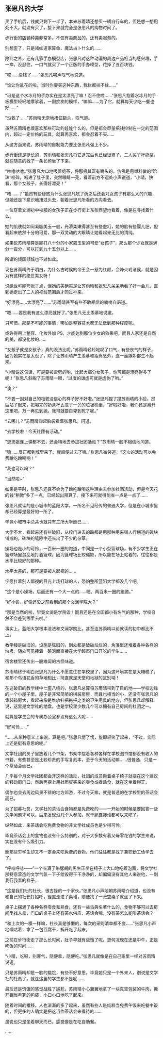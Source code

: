 ## 张思凡的大学

买了手机后，钱就只剩下一半了，本来苏雨晴还想买一辆自行车的，但是想一想用处不大，就没有买了，接下来就完全是张思凡的购物时间了。

步行街的店铺种类非常多，不仅有卖商品的，还有卖服务的。

别想歪了，只是诸如道家算命、魔法占卜什么的……

除此之外，还有几家手办模型店，张思凡对这种动漫的周边产品相当的感兴趣，手一痒，没忍住，一口气就买了一个正版的手办模型，花掉了五百块钱。

“哎……没钱了……”张思凡唉声叹气地说道。

“谁让你乱花的啦，当时你要买这种东西，我拦都拦不住……”

“可是这个水冰月的手办实在是太漂亮了嘛！忍不住啦……”张思凡抱着水冰月的手板模型轻轻地摩挲着，一副痴痴的模样，“嘛嘛……为了它，就算每天少吃一餐也好……”

“没救了……”苏雨晴无奈地捂住额头，叹气道。

虽然苏雨晴也很喜欢那些可动的娃娃什么的，但是都会尽量把钱控制在一定的范围内，超过一定价格的玩具，就算再喜欢，都会忍着不买……

从这方面来说，苏雨晴的自制能力要比张思凡强上不少。

步行街还是挺长的，苏雨晴和张思凡将它逛完后也已经很累了，二人买了杯奶茶，就在随意的找了一条长椅坐了下来。

“咕噜咕噜。”张思凡大口地吸着奶茶，将那极其富有嚼头的，仿佛是用塑料做的“珍珠”咬碎，咽进了肚子里，突然眼睛一亮，看着前方不远处小声说道，“小晴，快看，那个女孩子，长得好漂亮！”

“唔……？”虽然有些疑惑为什么张思凡吃了药之后还会对女孩子有那么大的兴趣，但她还是下意识地扭过头去，朝着张思凡所看的方向看去。

一位穿着文澜初中校服的女孩子正在步行街上东张西望地看着，像是在寻找着什么。

她的肌肤就如同凝脂美玉一般，光滑柔嫩得甚至有些虚幻，她的脸有些婴儿肥，但看起来依然十分的可爱，那一双灵动的大眼睛让她看起来无比的清纯。

如果说苏雨晴算是能打八十分的小家碧玉型的可爱“女孩子”，那么那个少女就是满分一百分，可以打到九十五分以上……

所谓的倾国倾城也不过如此。

现在苏雨晴终于明白，为什么古时候的帝王会一怒为红颜，会烽火戏诸侯，就是因为有这样的绝世美女呀！

说绝世可能夸张了点，但她的美确实是让苏雨晴和张思凡呆呆地看了好一会儿，直到她走出了二人的视线范围后才回过神来。

“好漂亮……太漂亮了……”苏雨晴甚至有些不敢相信的喃喃自语道。

“嗯……要是我有这么漂亮就好了。”张思凡无比羡慕地说道。

只可惜，那是不可能的事情，哪怕是整容技术都无法做到那种程度呢。

或许得用上整容、化妆外加 PS，才能达到那位少女的效果吧，而且人家还是自然的美，都没化妆的……

“女孩子就是女孩子，真的没法比呢。”苏雨晴轻轻地叹了口气，有些丧气的样子，因为她实在是太没了，除了让苏雨晴产生羡慕和距离感外，连一丝嫉妒都生不起来。

“小晴说这句话，可是要被雷劈的哟，比起大部分女孩子，你可都是漂亮得多了呢！”张思凡斜睨了苏雨晴一眼，“过度的谦虚可就是虚伪了哟。”

“诶？”

“不要一副对自己的相貌没信心的样子好不好啦。”张思凡捏了捏苏雨晴的小脸，然后站了起来，把喝完的奶茶杯丢进了一旁的垃圾桶里，“好啦好啦，我们还是离开这里吧，万一再见到她，我可就要自卑到死了呢。”

“去哪儿？”苏雨晴仰起脑袋看着张思凡，问道。

“去学校啦！今天社团有活动。”

“思思姐连上课都不去，还会特地去参加社团活动？”苏雨晴一脸不相信地问道。

“嘛……反正都到城里来了，就顺便过去了嘛。”张思凡微笑道，“这次的活动可以免费蹭吃蹭喝哟！”

“我也可以吗？”

“当然啦~”

如果是平时，张思凡还真不会为了蹭吃蹭喝这种理由去参加社团活动，但是今天花的钱“稍微”多了一点，已经超出预算了，接下来可就得能省一点是一点了……

张思凡就读的是小城市的蓝阳大学，一所名不见经传的普通大学，但是在小城市里却已经算是最好的一所了。

毕竟小城市中总共也就只有三所大学而已……

大学不大，看起来还有些破旧，从校门进去的路都是用那种用来铺人行横道的砖块铺成的，砖块的缝隙中还长出了不少的杂草。

操场也是小的可怜，一百米一圈的跑道，中间是一个小型篮球场，有不少学生正在篮球场里混乱地打着篮球，因为篮球场比较稀缺，所以能在场上站着的，往往都是水平比较好的那种。

水平太差的，那可是要被人鄙视的……

宁愿扛着别人鄙视的目光上场打球的人，恐怕整所蓝阳大学都没几个吧。

“这个是小操场，后面还有一个大一点的……嗯，两百米一圈的跑道。”

“好小诶，好像还没之前看到的那个文澜学院大？”

“那是当然的啦，毕竟文澜是学院诶！而且还是在全国都小有名气的那种，学校自然不会差到哪里去啦。”

事实上，蓝阳大学根本没法和文澜学院比，甚至连苏雨晴以前就读的初中都比不上。

教学楼是破旧的，设施是陈旧的，到处都是破破烂烂的，角落里还堆着各种各样的垃圾，随处可见捧着一碗泡面直接在大学超市门口开吃的学生……

宿舍楼里还传出一股难闻的古怪味道。

苏雨晴终于明白张思凡为什么不愿意住在学校里了，因为这环境实在是太糟糕了，和那个鸟语花香的草地相比，简直就是天堂和地狱的区别呐！

在这破旧的教学楼中七歪八绕的，张思凡总算将苏雨晴带到了目的地——学校边缘的一个小屋子里，屋子是非常简陋的拼装房屋，而且也相当的小，还没有张思凡的集装箱房大，看起来像是堆放扫把拖把之类的卫生用具的地方，但张思凡却解释说，这里是文学社的地盘，也是学校里少数几个可以拥有自己房间的社团之一。

就算是学生会的专属办公室都没有这么大呢……

“好可怜……”

“……从某种意义上来说，算是吧。”张思凡愣了愣，旋即轻笑了起来，“不过，实际上还是挺有意思的呢。”

文学社团的房子里放着几个书架，书架中摆着各种各样在学校图书馆都没有收入的书籍，有些甚至是比较珍贵的手写复刻本，至于今天的活动嘛……很普通，只是一个茶话会而已。

几乎每个月文学社团都会开这样的活动，社团的成员搬着桌子椅子就摆在这个建议的移动房门口，然后再摆上用社团资买来的零食或者熟食，就在这坐着聊天。

偶尔也会去周边风景不错的地方郊游，不过今天嘛，就是普通的在学校里的茶话会而已。

为了招募社员，文学社的茶话会食物都是免费吃的——一开始的时候是要回答一些文学问题才可以，后来发现没几个人参加，就干脆直接谁都可以来吃了。

纵然如此，来茶话会吃免费食物的非文学社成员也是少得可怜。

毕竟茶话会上的食物也没有什么特别的，对于大多数有着父母零花钱的学生来说，实在没有什么吸引力。

而那些穷学生却又不一定会来吃免费的食物，他们往往都是找了兼职勤工俭学去了。

“呼哧呼哧——”一个长满了络腮胡的男生正坐在椅子上大口地吃着泡面，将文学社那特意营造的文学气氛一下子给毁得干干净净的，却偏偏没有其他人来说他，一副我行我素的样子。

“这是我们社的社长，很古怪的一个家伙。”张思凡小声地朝苏雨晴介绍道，也没有和自己的社长打招呼，径直走进了桌堆，随便找了一张空桌子就坐了下来。

桌子上摆满了各种各样零食和熟食，还有一些古典名著什么的，食物不够可以去房间里找人拿，门口的桌子上还有茶水供应，茶话会嘛，没有茶怎么能叫茶话会？

“和上次的一模一样嘛，社长真是够懒的，每次的采购清单都不变……”张思凡小声地嘀咕着，拿了一包豆腐干，拆开吃了起来。

之前在步行街走了那么长时间，肚子早就有些饿了呢，更何况现在还是中午，正是吃饭的时间……

“小晴，吃呀，别客气，随便拿，随便吃。”张思凡就像是在自己家里一样对苏雨晴说道。

只是苏雨晴却是一脸的尴尬，有些不好意思，毕竟她只是一个外来人，别说是文学社的社员了，就连这里的学生都不是呢……

最后还是饥饿的感觉战胜了尴尬，苏雨晴小心翼翼地拿了一块真空包装的牛肉，撕开相当考究的包装，小口小口地吃了起来。

随着时间的推移，人也渐渐的多了起来，虽然有些人是纯粹当免费午饭来吃餐中饭的，但更多的人确实是把这当作茶话会来看待的……

虽说也只是坐着聊天而已，感觉像是在吃自助餐。

……
